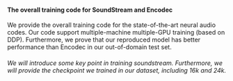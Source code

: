 #### The overall training code for SoundStream and Encodec
We provide the overall training code for the state-of-the-art neural audio codes. Our code support multiple-machine multiple-GPU training (based on DDP). Furthermore, we prove that our reproduced model has better performance than Encodec in our out-of-domain test set.

###### We will introduce some key point in training soundstream. Furthermore, we will provide the checkpoint we trained in our dataset, including 16k and 24k.